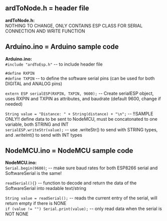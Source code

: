 ## ardToNode.h = header file
**ardToNode.h:**\
NOTHING TO CHANGE, ONLY CONTAINS ESP CLASS FOR SERIAL CONNECTION AND WRITE FUNCTION

## Arduino.ino = Arduino sample code
**Arduino.ino:**\
```#include "ardToEsp.h"``` -- to include header file

```#define RXPIN```\
```#define TXPIN``` -- to define the software serial pins (can be used for both DIGITAL and ANALOG pins)

```extern ESP serialESP(RXPIN, TXPIN, 9600);``` -- Create serialESP object, uses RXPIN and TXPIN as attributes, and baudrate (default 9600, change if needed)

```String value = "Distance: " + String(distance) + "\n";``` -- !!SAMPLE ONLY!! define data to be sent to NodeMCU, must be concatonated to one variable, both STRING and INT\
```serialESP.writeStr(value);``` -- use .writeStr() to send with STRING types, and .writeInt() to send with INT types

## NodeMCU.ino = NodeMCU sample code
**NodeMCU.ino:**\
```Serial.begin(9600)```; -- make sure baud rates for both ESP8266 serial and SoftwareSerial is the same!

```readSerial(){}``` -- function to decode and return the data of the SoftwareSerial into readable text/string

```String value = readSerial();``` -- reads the current entry of the serial, will return empty if there is NONE\
```if (value != "") Serial.print(value);``` -- only read data when the serial is NOT NONE


